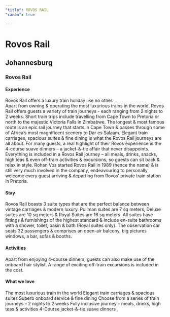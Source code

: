 ```yaml
---
"title": ROVOS RAIL
"canon": true

---
```


# Rovos Rail
## Johannesburg
### Rovos Rail

#### Experience
Rovos Rail offers a luxury train holiday like no other.  
Apart from owning &amp; operating the most luxurious trains in the world, Rovos Rail offers guests a variety of train journeys - each ranging from 2 nights to 2 weeks.
Short train trips include travelling from Cape Town to Pretoria or north to the majestic Victoria Falls in Zimbabwe.  The longest &amp; most famous route is an epic rail journey that starts in Cape Town &amp; passes through some of Africa’s most magnificent scenery to Dar es Salaam.
Elegant train carriages, spacious suites &amp; fine dining is what the Rovos Rail journeys are all about.  For many guests, a real highlight of their Rovos experience is the 4-course suave dinners – a jacket-&amp;-tie affair that never disappoints.
Everything is included in a Rovos Rail journey – all meals, drinks, snacks, high teas &amp; even off-train activities &amp; excursions, so guests can sit back &amp; relax in style.
Rohan Vos started Rovos Rail in 1989 (hence the name) &amp; is still very much involved in the company, endeavouring to personally welcome every guest arriving &amp; departing from Rovos’ private train station in Pretoria.

#### Stay
Rovos Rail boasts 3 suite types that are the perfect balance between vintage carriages &amp; modern luxury.  Pullman suites are 7 sq meters, Deluxe suites are 10 sq meters &amp; Royal Suites are 16 sq meters.
All suites have fittings &amp; furnishings of the highest standard &amp; include en-suite bathrooms with a shower, toilet, basin &amp; bath (Royal suites only).
The observation car seats 32 passengers &amp; comprises an open-air balcony, big pictures windows, a bar, sofas &amp; booths.

#### Activities
Apart from enjoying 4-course dinners, guests can also make use of the onboard hair stylist. 
A range of exciting off-train excursions is included in the cost.


#### What we love
The most luxurious train in the world
Elegant train carriages &amp; spacious suites
Superb onboard service &amp; fine dining
Choose from a series of train journeys – 2 nights to 2 weeks
Fully inclusive journey – meals, drinks, high teas &amp; activities
4-Course jacket-&amp;-tie suave dinners